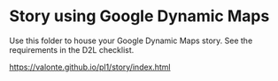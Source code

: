 # Story using Google Dynamic Maps

Use this folder to house your Google Dynamic Maps story. See the requirements in the D2L checklist.

https://valonte.github.io/pl1/story/index.html
